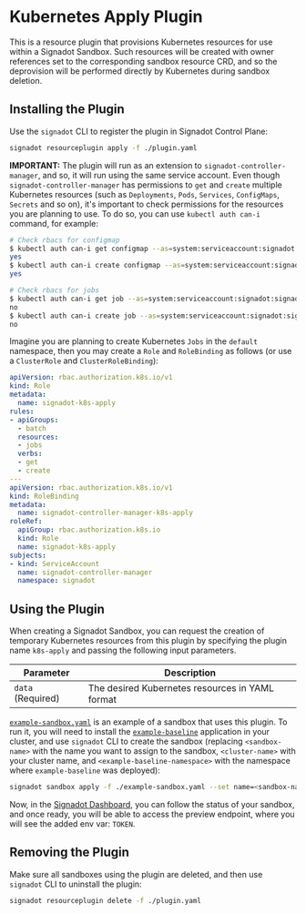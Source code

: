 # Kubernetes Apply Plugin

This is a resource plugin that provisions Kubernetes resources for use within a
Signadot Sandbox. Such resources will be created with owner references set to
the corresponding sandbox resource CRD, and so the deprovision will be performed
directly by Kubernetes during sandbox deletion.

## Installing the Plugin

Use the `signadot` CLI to register the plugin in Signadot Control Plane:

```sh
signadot resourceplugin apply -f ./plugin.yaml
```

**IMPORTANT:** The plugin will run as an extension to
`signadot-controller-manager`, and so, it will run using the same service
account. Even though `signadot-controller-manager` has permissions to `get` and
`create` multiple Kubernetes resources (such as `Deployments`, `Pods`,
`Services`, `ConfigMaps`, `Secrets` and so on), it's important to check
permissions for the resources you are planning to use. To do so, you can use
`kubectl auth can-i` command, for example:

```bash
# Check rbacs for configmap
$ kubectl auth can-i get configmap --as=system:serviceaccount:signadot:signadot-controller-manager
yes
$ kubectl auth can-i create configmap --as=system:serviceaccount:signadot:signadot-controller-manager
yes

# Check rbacs for jobs
$ kubectl auth can-i get job --as=system:serviceaccount:signadot:signadot-controller-manager
no
$ kubectl auth can-i create job --as=system:serviceaccount:signadot:signadot-controller-manager
no
```

Imagine you are planning to create Kubernetes `Jobs` in the `default` namespace,
then you may create a `Role` and `RoleBinding` as follows (or use a
`ClusterRole` and `ClusterRoleBinding`):

```yaml
apiVersion: rbac.authorization.k8s.io/v1
kind: Role
metadata:
  name: signadot-k8s-apply
rules:
- apiGroups:
  - batch
  resources:
  - jobs
  verbs:
  - get
  - create
---
apiVersion: rbac.authorization.k8s.io/v1
kind: RoleBinding
metadata:
  name: signadot-controller-manager-k8s-apply
roleRef:
  apiGroup: rbac.authorization.k8s.io
  kind: Role
  name: signadot-k8s-apply
subjects:
- kind: ServiceAccount
  name: signadot-controller-manager
  namespace: signadot
```

## Using the Plugin

When creating a Signadot Sandbox, you can request the creation of temporary
Kubernetes resources from this plugin by specifying the plugin name `k8s-apply`
and passing the following input parameters.

| Parameter         | Description                                     |
| ----------------- | ----------------------------------------------- |
| `data` (Required) | The desired Kubernetes resources in YAML format |


[`example-sandbox.yaml`](./example-sandbox.yaml) is an example of a sandbox that
uses this plugin. To run it, you will need to install the
[`example-baseline`](./../example-baseline/) application in your cluster, and
use `signadot` CLI to create the sandbox (replacing `<sandbox-name>` with the
name you want to assign to the sandbox, `<cluster-name>` with your cluster name,
and `<example-baseline-namespace>` with the namespace where `example-baseline`
was deployed):

```bash
signadot sandbox apply -f ./example-sandbox.yaml --set name=<sandbox-name> --set cluster=<cluster-name> --set namespace=<example-baseline-namespace>
```

Now, in the [Signadot Dashboard](https://app.signadot.com/sandboxes), you can follow the status of your sandbox,
and once ready, you will be able to access the preview endpoint, where you will see the added env var: `TOKEN`.

## Removing the Plugin

Make sure all sandboxes using the plugin are deleted, and then use `signadot`
CLI to uninstall the plugin:

```sh
signadot resourceplugin delete -f ./plugin.yaml
```
